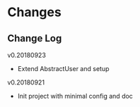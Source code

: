 # Changes

## Change Log

v0.20180923
* Extend AbstractUser and setup

v0.20180921
* Init project with minimal config and doc
